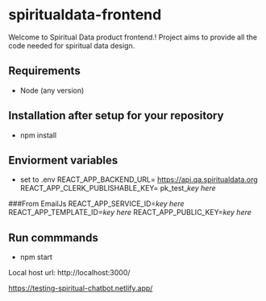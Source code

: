 # spiritualdata-frontend

Welcome to Spiritual Data product frontend.!
Project aims to provide all the code needed for spiritual data design.

## Requirements
- Node (any version)

## Installation after setup for your repository
- npm install

## Enviorment variables 
- set to .env
REACT_APP_BACKEND_URL= https://api.qa.spiritualdata.org
REACT_APP_CLERK_PUBLISHABLE_KEY= pk_test_*key here*

###From EmailJs
REACT_APP_SERVICE_ID=*key here*
REACT_APP_TEMPLATE_ID=*key here*
REACT_APP_PUBLIC_KEY=*key here*

## Run commmands
- npm start

Local host url: http://localhost:3000/

https://testing-spiritual-chatbot.netlify.app/
